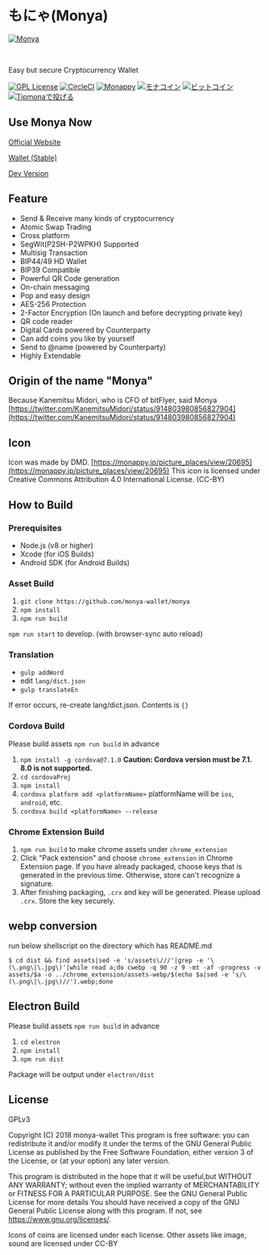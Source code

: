 # もにゃ(Monya)

<p style="text-align:center">


<a href="https://monya-wallet.github.io"><img src="res/monya_icon_round_512.png" alt="Monya"></a>

<br>

Easy but secure Cryptocurrency Wallet

</p>

[![GPL License](http://img.shields.io/badge/license-GPL-blue.svg?style=flat)](LICENSE)
[![CircleCI](https://circleci.com/gh/monya-wallet/monya.svg?style=svg)](https://circleci.com/gh/monya-wallet/monya)
[![Monappy](https://img.shields.io/badge/DonateMe-monappy-yellow.svg)](https://monappy.jp/users/send/@miss_monacoin?amount=39&message=%E3%82%82%E3%81%AB%E3%82%83%E3%81%AE%E5%AF%84%E4%BB%98%E3%81%A7%E3%81%99)
[![モナコイン](https://img.shields.io/badge/DonateMe-monacoin-yellow.svg)](https://monya-wallet.github.io/a/?address=MStxnMRVMHH95YPzGeR9pdc3HLrvL6pjSo&scheme=monacoin&message=%E5%AF%84%E4%BB%98%E3%82%92%E3%81%82%E3%82%8A%E3%81%8C%E3%81%A8%E3%81%86%E3%81%94%E3%81%96%E3%81%84%E3%81%BE%E3%81%99&req-opreturn=%E5%AF%84%E4%BB%98%E3%81%A7%E3%81%99)
[![ビットコイン](https://img.shields.io/badge/DonateMe-bitcoin-orange.svg)](https://monya-wallet.github.io/a/?address=1HohzLWyA7L1ifx6hr2Xr5N1sGZrR1ZbMt&scheme=bitcoin&message=%E5%AF%84%E4%BB%98%E3%82%92%E3%81%82%E3%82%8A%E3%81%8C%E3%81%A8%E3%81%86%E3%81%94%E3%81%96%E3%81%84%E3%81%BE%E3%81%99&req-opreturn=%E5%AF%84%E4%BB%98%E3%81%A7%E3%81%99)
[![Tipmonaで投げる](https://img.shields.io/badge/TipMe-%40tipmona-ff69b4.svg)](https://twitter.com/share?text=%40tipmona%20tip%20%40monya_wallet%2039%20%E3%82%82%E3%81%AB%E3%82%83%E3%81%AE%E5%AF%84%E4%BB%98%E3%81%A7%E3%81%99)

## Use Monya Now

[Official Website](https://monya-wallet.github.io)

[Wallet (Stable)](https://monya-wallet.github.io/wallet)

[Dev Version](https://monya-wallet.github.io/dev)

## Feature

  * Send & Receive many kinds of cryptocurrency
  * Atomic Swap Trading
  * Cross platform
  * SegWit(P2SH-P2WPKH) Supported
  * Multisig Transaction
  * BIP44/49 HD Wallet
  * BIP39 Compatible
  * Powerful QR Code generation
  * On-chain messaging
  * Pop and easy design
  * AES-256 Protection
  * 2-Factor Encryption (On launch and before decrypting private key)
  * QR code reader
  * Digital Cards powered by Counterparty
  * Can add coins you like by yourself
  * Send to @name (powered by Counterparty)
  * Highly Extendable

## Origin of the name "Monya"
Because Kanemitsu Midori, who is CFO of bitFlyer, said Monya
[https://twitter.com/KanemitsuMidori/status/914803980856827904](https://twitter.com/KanemitsuMidori/status/914803980856827904)

## Icon 

Icon was made by DMD.
[https://monappy.jp/picture_places/view/20695](https://monappy.jp/picture_places/view/20695)
This icon is licensed under Creative Commons Attribution 4.0 International License. (CC-BY)

## How to Build

### Prerequisites

* Node.js (v8 or higher)
* Xcode (for iOS Builds)
* Android SDK (for Android Builds)


### Asset Build

1. `git clone https://github.com/monya-wallet/monya`
1. `npm install`
1. `npm run build`

`npm run start` to develop. (with browser-sync auto reload)

### Translation

- `gulp addWord`
- edit `lang/dict.json`
- `gulp translateEn`

If error occurs, re-create lang/dict.json. Contents is `{}`

### Cordova Build

Please build assets `npm run build` in advance

1. `npm install -g cordova@7.1.0` **Caution: Cordova version must be 7.1. 8.0 is not supported.**
1. `cd cordovaProj`
1. `npm install`
1. `cordova platform add <platformName>` platformName will be `ios`, `android`, etc.
1. `cordova build <platformName> --release`

### Chrome Extension Build

1. `npm run build` to make chrome assets under `chrome_extension` 
1. Click "Pack extension" and choose `chrome_extension` in Chrome Extension page. If you have already packaged, choose keys that is generated in the previous time. Otherwise, store can't recognize a signature.
1. After finishing packaging, `.crx` and key will be generated. Please upload `.crx`. Store the key securely.

## webp conversion

run below shellscript on the directory which has README.md
```
$ cd dist && find assets|sed -e 's/assets\///'|grep -e '\(\.png\|\.jpg\)'|while read a;do cwebp -q 90 -z 9 -mt -af -progress -v assets/$a -o ../chrome_extension/assets-webp/$(echo $a|sed -e 's/\(\.png\|\.jpg\)//').webp;done
```

## Electron Build

Please build assets `npm run build` in advance

1. `cd electron`
1. `npm install`
1. `npm run dist`

Package will be output under `electron/dist`

## License

GPLv3

Copyright (C) 2018 monya-wallet
This program is free software: you can redistribute it and/or modify it under the terms of the GNU General Public License as published by the Free Software Foundation, either version 3 of the License, or (at your option) any later version.

This program is distributed in the hope that it will be useful,but WITHOUT ANY WARRANTY; without even the implied warranty of MERCHANTABILITY or FITNESS FOR A PARTICULAR PURPOSE.  See the GNU General Public License for more details You should have received a copy of the GNU General Public License along with this program.  If not, see <https://www.gnu.org/licenses/>.

Icons of coins are licensed under each license.
Other assets like image, sound are licensed under CC-BY

